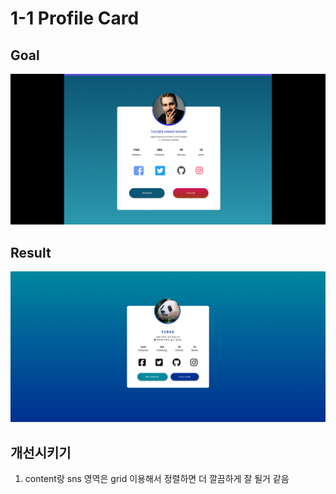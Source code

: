 # 1-1 Profile Card

## Goal

<img src="goal.png">

## Result

<img src="result.png">

## 개선시키기

1. content랑 sns 영역은 grid 이용해서 정렬하면 더 깔끔하게 잘 될거 같음
